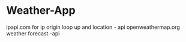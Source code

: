 # Weather-App


ipapi.com for ip origin loop up and location - api
openweathermap.org weather forecast -api
